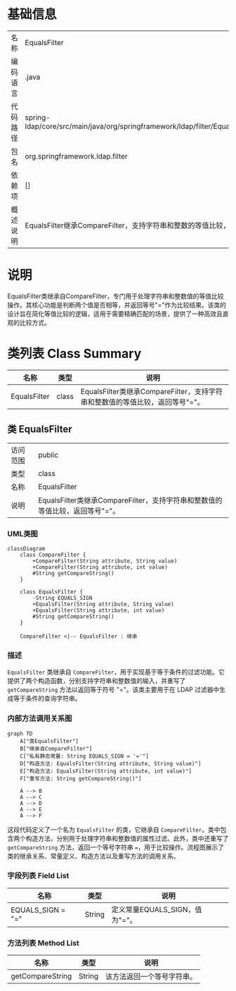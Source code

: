 # 基础信息

|      |      |
|------|------|
| 名称 | EqualsFilter |
| 编码语言 | .java |
| 代码路径 | spring-ldap/core/src/main/java/org/springframework/ldap/filter/EqualsFilter.java |
| 包名 | org.springframework.ldap.filter |
| 依赖项 | [] |
| 概述说明 | EqualsFilter继承CompareFilter，支持字符串和整数的等值比较，返回"="。 |

# 说明

EqualsFilter类继承自CompareFilter，专门用于处理字符串和整数值的等值比较操作。其核心功能是判断两个值是否相等，并返回等号"="作为比较结果。该类的设计旨在简化等值比较的逻辑，适用于需要精确匹配的场景，提供了一种高效且直观的比较方式。

# 类列表 Class Summary

| 名称   | 类型  | 说明 |
|-------|------|-------------|
| EqualsFilter | class | EqualsFilter类继承CompareFilter，支持字符串和整数值的等值比较，返回等号"="。 |



## 类 EqualsFilter

|      |      |
|------|------|
| 访问范围 | public |
| 类型 | class |
| 名称 | EqualsFilter |
| 说明 | EqualsFilter类继承CompareFilter，支持字符串和整数值的等值比较，返回等号"="。 |


### UML类图

```mermaid
classDiagram
    class CompareFilter {
        +CompareFilter(String attribute, String value)
        +CompareFilter(String attribute, int value)
        #String getCompareString()
    }

    class EqualsFilter {
        -String EQUALS_SIGN
        +EqualsFilter(String attribute, String value)
        +EqualsFilter(String attribute, int value)
        #String getCompareString()
    }

    CompareFilter <|-- EqualsFilter : 继承
```

### 描述
`EqualsFilter` 类继承自 `CompareFilter`，用于实现基于等于条件的过滤功能。它提供了两个构造函数，分别支持字符串和整数值的输入，并重写了 `getCompareString` 方法以返回等于符号 "="。该类主要用于在 LDAP 过滤器中生成等于条件的查询字符串。


### 内部方法调用关系图

```mermaid
graph TD
    A["类EqualsFilter"]
    B["继承自CompareFilter"]
    C["私有静态常量: String EQUALS_SIGN = '='"]
    D["构造方法: EqualsFilter(String attribute, String value)"]
    E["构造方法: EqualsFilter(String attribute, int value)"]
    F["重写方法: String getCompareString()"]

    A --> B
    A --> C
    A --> D
    A --> E
    A --> F
```

这段代码定义了一个名为 `EqualsFilter` 的类，它继承自 `CompareFilter`。类中包含两个构造方法，分别用于处理字符串和整数值的属性过滤。此外，类中还重写了 `getCompareString` 方法，返回一个等号字符串 `=`，用于比较操作。流程图展示了类的继承关系、常量定义、构造方法以及重写方法的调用关系。

### 字段列表 Field List

| 名称  | 类型  | 说明 |
|-------|-------|------|
| EQUALS_SIGN = "=" | String | 定义常量EQUALS_SIGN，值为"="。 |

### 方法列表 Method List

| 名称  | 类型  | 说明 |
|-------|-------|------|
| getCompareString | String | 该方法返回一个等号字符串。 |





